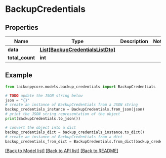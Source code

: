 # BackupCredentials


## Properties

Name | Type | Description | Notes
------------ | ------------- | ------------- | -------------
**data** | [**List[BackupCredentialsListDto]**](BackupCredentialsListDto.md) |  | 
**total_count** | **int** |  | 

## Example

```python
from taikunpycore.models.backup_credentials import BackupCredentials

# TODO update the JSON string below
json = "{}"
# create an instance of BackupCredentials from a JSON string
backup_credentials_instance = BackupCredentials.from_json(json)
# print the JSON string representation of the object
print(BackupCredentials.to_json())

# convert the object into a dict
backup_credentials_dict = backup_credentials_instance.to_dict()
# create an instance of BackupCredentials from a dict
backup_credentials_from_dict = BackupCredentials.from_dict(backup_credentials_dict)
```
[[Back to Model list]](../README.md#documentation-for-models) [[Back to API list]](../README.md#documentation-for-api-endpoints) [[Back to README]](../README.md)


